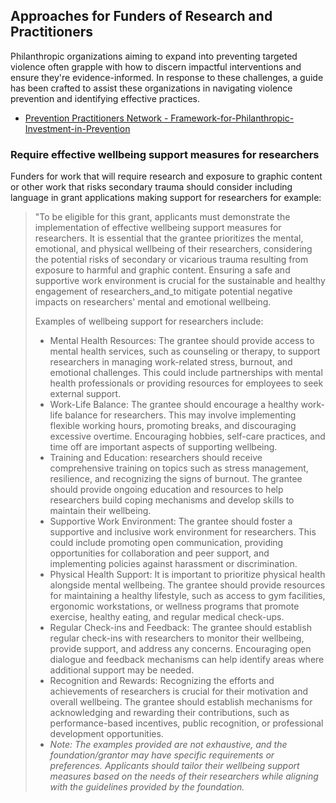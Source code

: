 ## Approaches for Funders of Research and Practitioners
Philanthropic organizations aiming to expand into preventing targeted violence often grapple with how to discern impactful interventions and ensure they're evidence-informed. In response to these challenges, a guide has been crafted to assist these organizations in navigating violence prevention and identifying effective practices.

- [Prevention Practitioners Network - Framework-for-Philanthropic-Investment-in-Prevention](https://www.mccaininstitute.org/wp-content/uploads/2023/10/Framework-for-Philanthropic-Investment-in-Prevention.pdf)

### Require effective wellbeing support measures for researchers

Funders for work that will require research and exposure to graphic content or other work that risks secondary trauma should consider including language in grant applications making support for researchers for example:

>"To be eligible for this grant, applicants must demonstrate the implementation of effective wellbeing support measures for researchers. It is essential that the grantee prioritizes the mental, emotional, and physical wellbeing of their researchers, considering the potential risks of secondary or vicarious trauma resulting from exposure to harmful and graphic content. Ensuring a safe and supportive work environment is crucial for the sustainable and healthy engagement of researchers_and_to mitigate potential negative impacts on researchers' mental and emotional wellbeing.
>
>Examples of wellbeing support for researchers include:
>
>- Mental Health Resources: The grantee should provide access to mental health services, such as counseling or therapy, to support researchers in managing work-related stress, burnout, and emotional challenges. This could include partnerships with mental health professionals or providing resources for employees to seek external support.
>- Work-Life Balance: The grantee should encourage a healthy work-life balance for researchers. This may involve implementing flexible working hours, promoting breaks, and discouraging excessive overtime. Encouraging hobbies, self-care practices, and time off are important aspects of supporting wellbeing.
>- Training and Education: researchers should receive comprehensive training on topics such as stress management, resilience, and recognizing the signs of burnout. The grantee should provide ongoing education and resources to help researchers build coping mechanisms and develop skills to maintain their wellbeing.
>- Supportive Work Environment: The grantee should foster a supportive and inclusive work environment for researchers. This could include promoting open communication, providing opportunities for collaboration and peer support, and implementing policies against harassment or discrimination.
>- Physical Health Support: It is important to prioritize physical health alongside mental wellbeing. The grantee should provide resources for maintaining a healthy lifestyle, such as access to gym facilities, ergonomic workstations, or wellness programs that promote exercise, healthy eating, and regular medical check-ups.
>- Regular Check-ins and Feedback: The grantee should establish regular check-ins with researchers to monitor their wellbeing, provide support, and address any concerns. Encouraging open dialogue and feedback mechanisms can help identify areas where additional support may be needed.
>- Recognition and Rewards: Recognizing the efforts and achievements of researchers is crucial for their motivation and overall wellbeing. The grantee should establish mechanisms for acknowledging and rewarding their contributions, such as performance-based incentives, public recognition, or professional development opportunities.
>- _Note: The examples provided are not exhaustive, and the foundation/grantor may have specific requirements or preferences. Applicants should tailor their wellbeing support measures based on the needs of their researchers while aligning with the guidelines provided by the foundation._
